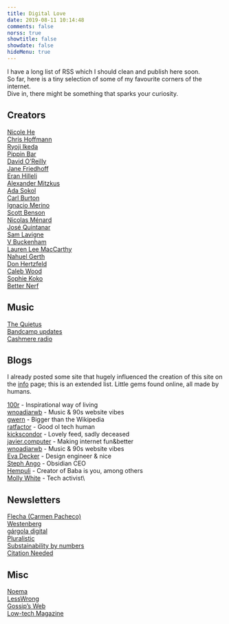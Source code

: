 ```yaml
---
title: Digital Love
date: 2019-08-11 10:14:48
comments: false
norss: true
showtitle: false
showdate: false
hideMenu: true
---
```


I have a long list of RSS which I should clean and publish here soon.  
So far, here is a tiny selection of some of my favourite corners of the internet.  
Dive in, there might be something that sparks your curiosity.  

## Creators

[Nicole He](https://nicole.pizza/)\
[Chris Hoffmann](https://uglystupidhonest.com/)\
[Ryoji Ikeda](https://www.ryojiikeda.com/)\
[Pippin Bar](https://pippinbarr.com/)\
[David O’Reilly](https://davidoreilly.com/)\
[Jane Friedhoff](https://janefriedhoff.com/)\
[Eran Hilleli](https://eranhilleli.com/)\
[Alexander Mitzkus](https://zuggamasta.de/)\
[Ada Sokol](https://adasokol.com/)\
[Carl Burton](https://www.carlburton.io/)\
[Ignacio Merino](https://ignaciomerino.com/)\
[Scott Benson](https://www.bombsfall.com/)\
[Nicolas Ménard](https://www.nicolasmenard.com/)\
[José Quintanar](https://www.josequintanar.com/)\
[Sam Lavigne](https://lav.io/)\
[V Buckenham](https://v21.io/blog/)\
[Lauren Lee MacCarthy](https://lauren-mccarthy.com/Info)\
[Nahuel Gerth](https://nahuelgerth.de/)\
[Don Hertzfeld](https://www.youtube.com/user/t1i1b/videos)\
[Caleb Wood](https://www.kbibwod.com/)\
[Sophie Koko](https://www.instagram.com/sophiekoko/?hl=en)\
[Better Nerf](https://www.hbruvry.com/)

## Music

[The Quietus](https://thequietus.com/)\
[Bandcamp updates](https://daily.bandcamp.com/)\
[Cashmere radio](https://cashmereradio.com/)

## Blogs

I already posted some site that hugely influenced the creation of this site on the [info](/pages/info/) page; this is an extended list. Little gems found online, all made by humans.

[100r](https://100r.co/site/about_us.html) - Inspirational way of living\
[wnoadiarwb](https://wnoadiarwb.us/) - Music & 90s website vibes\
[gwern](https://gwern.net/index) - Bigger than the Wikipedia\
[ratfactor](https://ratfactor.com/) - Good ol tech human\
[kickscondor](https://www.kickscondor.com/) - Lovely feed, sadly deceased\
[javier.computer](https://javier.computer/) - Making internet fun&better \
[wnoadiarwb](https://wnoadiarwb.us/) - Music & 90s website vibes\
[Eva Decker](https://eva.town/) - Design engineer & nice\
[Steph Ango](https://stephango.com/) - Obsidian CEO\
[Hempuli](https://www.hempuli.com/blog/) - Creator of Baba is you, among others\
[Molly White](https://www.mollywhite.net/feed) - Tech activist\

## Newsletters

[Flecha (Carmen Pacheco)](https://carmenpacheco.es/flecha-archivo/)\
[Westenberg](https://joanwestenberg.com/)\
[gárgola digital](https://gargoladigital.substack.com/)\
[Pluralistic](https://pluralistic.net/)\
[Substainability by numbers](https://www.sustainabilitybynumbers.com/)\
[Citation Needed](https://www.citationneeded.news//)

## Misc

[Noema](https://www.noemamag.com/)\
[LessWrong](https://www.lesswrong.com/)\
[Gossip’s Web](https://gossipsweb.net/)\
[Low-tech Magazine](https://solar.lowtechmagazine.com/posts/)
